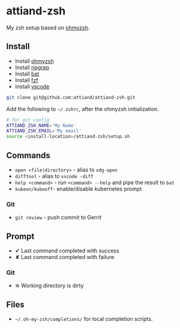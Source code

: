 # attiand-zsh

My zsh setup based on [ohmyzsh](https://ohmyz.sh).

## Install

* Install [ohmyzsh](https://ohmyz.sh)
* Install [ripgrep](https://github.com/BurntSushi/ripgrep)
* Install [bat](https://github.com/sharkdp/bat)
* Install [fzf](https://github.com/junegunn/fzf)
* Install [vscode](https://code.visualstudio.com/download)

```bash
git clone git@github.com:attiand/attiand-zsh.git
```

Add the following to `~/.zshrc`, after the ohmyzsh initialization.

```bash
# for git config
ATTIAND_ZSH_NAME='My Name'
ATTIAND_ZSH_EMAIL='My email'
source <install-location>/attiand-zsh/setup.sh
```

## Commands

* `open <file|directory>` - alias to `xdg-open`
* `difftool` - alias to `vscode -diff`
* `help <command>` - run `<command> --help` and pipe the result to `bat`
* `kubeon/kubeoff`- enable/disable kubernetes prompt

### Git

* `git review` - push commit to Gerrit

## Prompt

* ✔ Last command completed with success
* ✘ Last command completed with failure

### Git

* ≋ Working directory is dirty

## Files

* `~/.oh-my-zsh/completions/` for local completion scripts.
